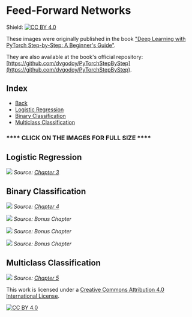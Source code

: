 # Feed-Forward Networks

Shield: [![CC BY 4.0][cc-by-shield]][cc-by]

These images were originally published in the book ["Deep Learning with PyTorch Step-by-Step: A Beginner's Guide"](https://leanpub.com/pytorch).

They are also available at the book's official repository: [https://github.com/dvgodoy/PyTorchStepByStep](https://github.com/dvgodoy/PyTorchStepByStep).

## Index

- [Back](https://github.com/dvgodoy/dl-visuals)
- [Logistic Regression](#logistic-regression)
- [Binary Classification](#binary-classification)
- [Multiclass Classification](#multiclass-classification)

### **** CLICK ON THE IMAGES FOR FULL SIZE ****

## Logistic Regression

[![](https://raw.githubusercontent.com/dvgodoy/dl-visuals/main/Feed-Forward%20Networks/logistic_model.png)](https://raw.githubusercontent.com/dvgodoy/dl-visuals/main/Feed-Forward%20Networks/logistic_model.png)
*Source: [Chapter 3](https://github.com/dvgodoy/PyTorchStepByStep/blob/master/Chapter03.ipynb)*

## Binary Classification

[![](https://raw.githubusercontent.com/dvgodoy/dl-visuals/main/Feed-Forward%20Networks/classification_relu2.png)](https://raw.githubusercontent.com/dvgodoy/dl-visuals/main/Feed-Forward%20Networks/classification_relu2.png)
*Source: [Chapter 4](https://github.com/dvgodoy/PyTorchStepByStep/blob/master/Chapter04.ipynb)*

[![](https://raw.githubusercontent.com/dvgodoy/dl-visuals/main/Feed-Forward%20Networks/feature_space_1hidden.png)](https://raw.githubusercontent.com/dvgodoy/dl-visuals/main/Feed-Forward%20Networks/feature_space_1hidden.png)
*Source: Bonus Chapter*

[![](https://raw.githubusercontent.com/dvgodoy/dl-visuals/main/Feed-Forward%20Networks/feature_space_1hidden_plates.png)](https://raw.githubusercontent.com/dvgodoy/dl-visuals/main/Feed-Forward%20Networks/feature_space_1hidden_plates.png)
*Source: Bonus Chapter*

[![](https://raw.githubusercontent.com/dvgodoy/dl-visuals/main/Feed-Forward%20Networks/feature_space_2hidden.png)](https://raw.githubusercontent.com/dvgodoy/dl-visuals/main/Feed-Forward%20Networks/feature_space_2hidden.png)
*Source: Bonus Chapter*

## Multiclass Classification

[![](https://raw.githubusercontent.com/dvgodoy/dl-visuals/main/Feed-Forward%20Networks/classification_softmax.png)](https://raw.githubusercontent.com/dvgodoy/dl-visuals/main/Feed-Forward%20Networks/classification_softmax.png)
*Source: [Chapter 5](https://github.com/dvgodoy/PyTorchStepByStep/blob/master/Chapter05.ipynb)*

This work is licensed under a
[Creative Commons Attribution 4.0 International License][cc-by].

[![CC BY 4.0][cc-by-image]][cc-by]

[cc-by]: http://creativecommons.org/licenses/by/4.0/
[cc-by-image]: https://i.creativecommons.org/l/by/4.0/88x31.png
[cc-by-shield]: https://img.shields.io/badge/License-CC%20BY%204.0-lightgrey.svg
